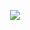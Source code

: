 <p align="center">
  <img src='https://user-images.githubusercontent.com/76125864/169695577-834f6bd8-df28-46b9-8fc4-439acf8971a6.png'/>
</p>
